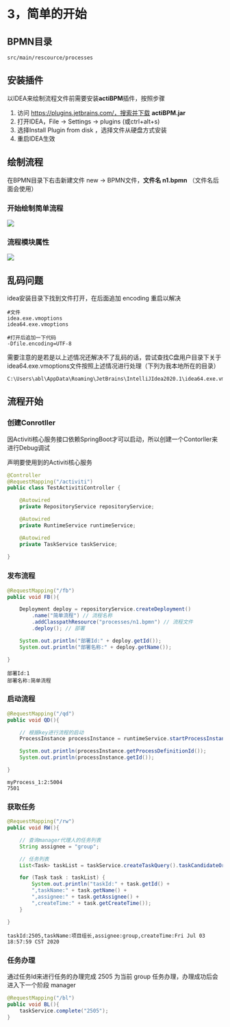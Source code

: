 # 3，简单的开始

## BPMN目录

```
src/main/rescource/processes
```

## 安装插件

以IDEA来绘制流程文件前需要安装**actiBPM**插件，按照步骤

1. 访问 https://plugins.jetbrains.com/，搜索并下载 **actiBPM.jar**
2. 打开IDEA，File -> Settings -> plugins (或ctrl+alt+s)
3. 选择Install Plugin from disk ，选择文件从硬盘方式安装
4. 重启IDEA生效

## 绘制流程

在BPMN目录下右击新建文件 new -> BPMN文件，**文件名 n1.bpmn** （文件名后面会使用）

### 开始绘制简单流程

![](/img/image-20200703192806418.png)

### 流程模块属性

![](/img/image-20200703192659001.png)

## 乱码问题

idea安装目录下找到文件打开，在后面追加 encoding 重启以解决

```
#文件
idea.exe.vmoptions
idea64.exe.vmoptions

#打开后追加一下代码
-Dfile.encoding=UTF-8
```

需要注意的是若是以上述情况还解决不了乱码的话，尝试查找C盘用户目录下关于idea64.exe.vmoptions文件按照上述情况进行处理（下列为我本地所在的目录）

```
C:\Users\abl\AppData\Roaming\JetBrains\IntelliJIdea2020.1\idea64.exe.vmoptions
```

## 流程开始

### 创建Conrotller

因Activiti核心服务接口依赖SpringBoot才可以启动，所以创建一个Contorller来进行Debug调试

声明要使用到的Activiti核心服务

```java
@Controller
@RequestMapping("/activiti")
public class TestActivitiController {

    @Autowired
    private RepositoryService repositoryService;

    @Autowired
    private RuntimeService runtimeService;

    @Autowired
    private TaskService taskService;
    
}
```

### 发布流程

```java
@RequestMapping("/fb")
public void FB(){

    Deployment deploy = repositoryService.createDeployment()
        .name("简单流程") // 流程名称
        .addClasspathResource("processes/n1.bpmn") // 流程文件
        .deploy(); // 部署

    System.out.println("部署Id:" + deploy.getId());
    System.out.println("部署名称:" + deploy.getName());

} 
```

```
部署Id:1
部署名称:简单流程
```

### 启动流程

```java
@RequestMapping("/qd")
public void QD(){

    // 根据key进行流程的启动
    ProcessInstance processInstance = runtimeService.startProcessInstanceByKey("myProcess_1");

    System.out.println(processInstance.getProcessDefinitionId());
    System.out.println(processInstance.getId());

}
```

```
myProcess_1:2:5004
7501
```

### 获取任务

```java
@RequestMapping("/rw")
public void RW(){

    // 查询manager代理人的任务列表
    String assignee = "group";

    // 任务列表
    List<Task> taskList = taskService.createTaskQuery().taskCandidateOrAssigned(assignee).list();

    for (Task task : taskList) {
        System.out.println("taskId:" + task.getId() +
        ",taskName:" + task.getName() +
        ",assignee:" + task.getAssignee() +
        ",createTime:" + task.getCreateTime());
    }

}
```

```
taskId:2505,taskName:项目组长,assignee:group,createTime:Fri Jul 03 18:57:59 CST 2020
```

### 任务办理

通过任务Id来进行任务的办理完成 2505 为当前 group 任务办理，办理成功后会进入下一个阶段 manager

```java
@RequestMapping("/bl")
public void BL(){
	taskService.complete("2505");
}
```

